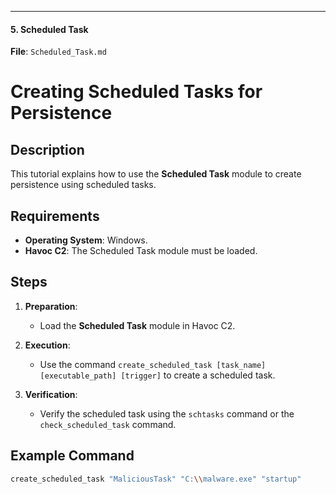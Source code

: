 
---

#### **5. Scheduled Task**

**File**: `Scheduled_Task.md`

# Creating Scheduled Tasks for Persistence

## Description
This tutorial explains how to use the **Scheduled Task** module to create persistence using scheduled tasks.

## Requirements
- **Operating System**: Windows.
- **Havoc C2**: The Scheduled Task module must be loaded.

## Steps
1. **Preparation**:
   - Load the **Scheduled Task** module in Havoc C2.

2. **Execution**:
   - Use the command `create_scheduled_task [task_name] [executable_path] [trigger]` to create a scheduled task.

3. **Verification**:
   - Verify the scheduled task using the `schtasks` command or the `check_scheduled_task` command.

## Example Command
```bash
create_scheduled_task "MaliciousTask" "C:\\malware.exe" "startup"